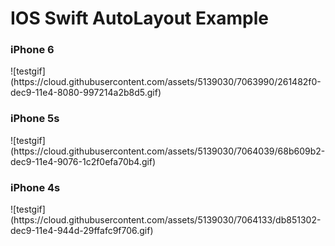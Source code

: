 <h1>IOS Swift AutoLayout Example</h1>

<h3>iPhone 6</h3>
![testgif](https://cloud.githubusercontent.com/assets/5139030/7063990/261482f0-dec9-11e4-8080-997214a2b8d5.gif)

<h3>iPhone 5s</h3>
![testgif](https://cloud.githubusercontent.com/assets/5139030/7064039/68b609b2-dec9-11e4-9076-1c2f0efa70b4.gif)

<h3>iPhone 4s</h3>
![testgif](https://cloud.githubusercontent.com/assets/5139030/7064133/db851302-dec9-11e4-944d-29ffafc9f706.gif)
